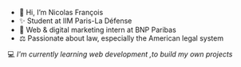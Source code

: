 - 👋 Hi, I’m Nicolas François
- ✨ Student at IIM Paris-La Défense
- 🙂 Web & digital marketing intern at BNP Paribas
- ⚖️ Passionate about law, especially the American legal system


💻 *I'm currently learning web development ,to build my own projects*

